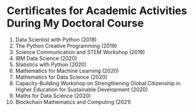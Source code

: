 # Certificates for Academic Activities During My Doctoral Course
1. Data Scientist with Python (2018)
2. The Python Creative Programming (2019)
3. Science Communication and STEM Workshop (2019)
4. IBM Data Science (2020)
5. Statistics with Python (2020)
6. Mathematics for Machine Learning (2020)
7. Mathematics for Data Science (2020)
8. Capacity-Building Workshop on Strengthening Global Citizenship in Higher Education for Sustainable Development (2020)
9. Maths for Data Science (2020)
10. Blockchain Mathematics and Computing (2021)
